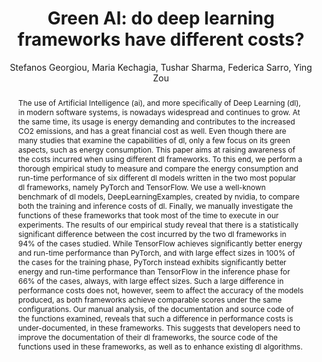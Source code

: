 ---
author: Stefanos Georgiou, Maria Kechagia, Tushar Sharma, Federica Sarro, Ying Zou
journal: ICSE
title: "Green AI: do deep learning frameworks have different costs?"
year: 2022
doi: 10.1145/3510003.3510221
abstract: "The use of Artificial Intelligence (ai), and more specifically of Deep Learning (dl), in modern software systems, is nowadays widespread and continues to grow. At the same time, its usage is energy demanding and contributes to the increased CO2 emissions, and has a great financial cost as well. Even though there are many studies that examine the capabilities of dl, only a few focus on its green aspects, such as energy consumption.
This paper aims at raising awareness of the costs incurred when using different dl frameworks. To this end, we perform a thorough empirical study to measure and compare the energy consumption and run-time performance of six different dl models written in the two most popular dl frameworks, namely PyTorch and TensorFlow. We use a well-known benchmark of dl models, DeepLearningExamples, created by nvidia, to compare both the training and inference costs of dl. Finally, we manually investigate the functions of these frameworks that took most of the time to execute in our experiments.
The results of our empirical study reveal that there is a statistically significant difference between the cost incurred by the two dl frameworks in 94% of the cases studied. While TensorFlow achieves significantly better energy and run-time performance than PyTorch, and with large effect sizes in 100% of the cases for the training phase, PyTorch instead exhibits significantly better energy and run-time performance than TensorFlow in the inference phase for 66% of the cases, always, with large effect sizes. Such a large difference in performance costs does not, however, seem to affect the accuracy of the models produced, as both frameworks achieve comparable scores under the same configurations. Our manual analysis, of the documentation and source code of the functions examined, reveals that such a difference in performance costs is under-documented, in these frameworks. This suggests that developers need to improve the documentation of their dl frameworks, the source code of the functions used in these frameworks, as well as to enhance existing dl algorithms."
bibtex: |-
  @inproceedings{10.1145/3510003.3510221,
    author = {Georgiou, Stefanos and Kechagia, Maria and Sharma, Tushar and Sarro, Federica and Zou, Ying},
    title = {Green AI: do deep learning frameworks have different costs?},
    year = {2022},
    isbn = {9781450392211},
    publisher = {Association for Computing Machinery},
    address = {New York, NY, USA},
    url = {https://doi.org/10.1145/3510003.3510221},
    doi = {10.1145/3510003.3510221},
    booktitle = {Proceedings of the 44th International Conference on Software Engineering},
    pages = {1082–1094},
    numpages = {13},
    keywords = {APIs, deep learning, energy consumption, run-time performance},
    location = {Pittsburgh, Pennsylvania},
    series = {ICSE '22}
  }
# image: "garciamartin-estimation.png"
tags:
  - DL frameworks
  - Energy monitoring
annotation: |-
  The main contribution of the paper is to compare the energy efficiency of TensorFlow and PyTorch, two popular Python frameworks for Deep Learning. To do so, the authors run multiple benchmarks on both frameworks using the `DeepLearningExamples` collection from NVIDIA, which includes multiple models implemented in both frameworks. They select different models that cover the tasks of Recommender Systems, Natural Language Processing, and Computer Vision.

  The experiments are run using an execution framework that guarantees the validity of the results and facilitates reproducibility. The framework sets up the environment automatically and runs the experiments multiple times, measuring the accuracy and energy consumption (using Intel RAPL and NVIDIA SMI) of the models for both DL frameworks. With these experiments, the paper aims to answer which framework is more energy efficient, and more accurate and which parts of their API are less runtime efficient.

  In terms of accuracy, both frameworks obtain comparable results, and there is not a large significant difference. In terms of energy efficiency, the results obtained are very varied. In the training phase, TensorFlow is more efficient than PyTorch in training a model for Recommender Systems, being 2.1x faster and 1.5x more energy efficient. A similar trend is observed in the Computer Vision models, being 1.2x, 1.1x, and 3.1x more energy efficient for the three models tested. For NLP PyTorch outperforms TensorFlow, using 1.5x and 2.8x less energy for the transformer-based models tested. However, these results do not translate to inference, where PyTorch outperforms TensorFlow for all but two models. These results make it hard to extrapolate general recommendations for developers.

  To investigate the runtime performance of the different parts of the API, the authors use `cprofile` to trace the number of calls to the different functions in the framework, as well as their runtime. They find that, in most cases, there is a single specific function in both frameworks that takes the majority of the training runtime (`autograd.backward` for PyTorch and `Session.run` for TensorFlow). These are interesting results since they can lead the developers of both frameworks to possible points of improvement. The same execution and tracing framework proposed can even be applied to other frameworks and models to study their performance.
show-thoughts: false
---